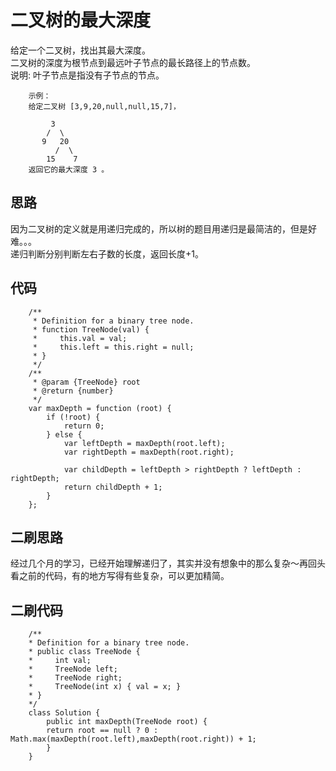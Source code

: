 # 二叉树的最大深度
给定一个二叉树，找出其最大深度。  
二叉树的深度为根节点到最远叶子节点的最长路径上的节点数。  
说明: 叶子节点是指没有子节点的节点。

        示例：
        给定二叉树 [3,9,20,null,null,15,7]，

             3
            /  \
           9   20
              /  \
            15    7
        返回它的最大深度 3 。
## 思路
因为二叉树的定义就是用递归完成的，所以树的题目用递归是最简洁的，但是好难。。。  
递归判断分别判断左右子数的长度，返回长度+1。
## 代码

        /**
         * Definition for a binary tree node.
         * function TreeNode(val) {
         *     this.val = val;
         *     this.left = this.right = null;
         * }
         */
        /**
         * @param {TreeNode} root
         * @return {number}
         */
        var maxDepth = function (root) {
            if (!root) {
                return 0;
            } else {
                var leftDepth = maxDepth(root.left);
                var rightDepth = maxDepth(root.right);

                var childDepth = leftDepth > rightDepth ? leftDepth : rightDepth;
                return childDepth + 1;
            }
        };

## 二刷思路
经过几个月的学习，已经开始理解递归了，其实并没有想象中的那么复杂～再回头看之前的代码，有的地方写得有些复杂，可以更加精简。
## 二刷代码

        /**
        * Definition for a binary tree node.
        * public class TreeNode {
        *     int val;
        *     TreeNode left;
        *     TreeNode right;
        *     TreeNode(int x) { val = x; }
        * }
        */
        class Solution {
            public int maxDepth(TreeNode root) {
            return root == null ? 0 : Math.max(maxDepth(root.left),maxDepth(root.right)) + 1;
            }
        }